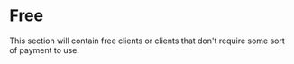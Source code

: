 # Free

This section will contain free clients or clients that don't require some sort of payment to use.[  
](https://minecraftclients.gitbook.io/minecraftclients-faq/blatant-clients/premium/exhibition)

